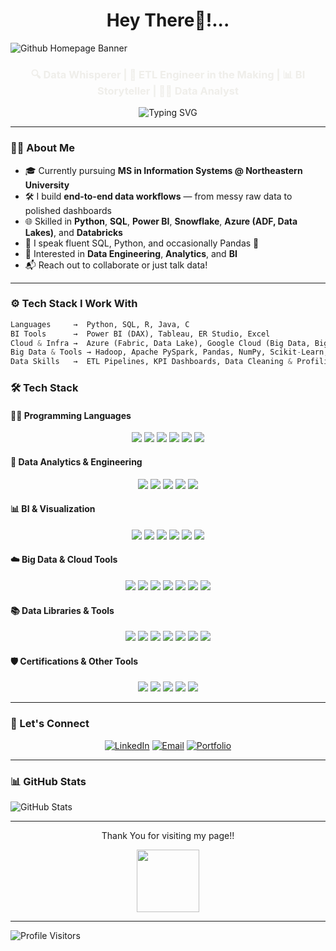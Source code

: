 <h1 align="center">Hey There👋!...</h1>

![Github Homepage Banner](https://github.com/user-attachments/assets/fd234cc1-e69c-4d79-ba85-35fa760dadd2)


<h3 align="center">
  <span style=color:EFEEEA;>🔍 Data Whisperer | 🔧 ETL Engineer in the Making | 📊 BI Storyteller | 👨‍💻 Data Analyst</span>
</h3>

<p align="center">
  <img src="https://readme-typing-svg.demolab.com?font=Fira+Code&weight=500&pause=1000&color=FE7743&center=true&vCenter=true&width=450&lines=Turning+Data+into+Decisions;Open+to+Internships+/+Co-Ops%F0%9F%9A%80" alt="Typing SVG" />
</p>
                               
                                    
---

### 👨‍💻 About Me

- 🎓 Currently pursuing **MS in Information Systems @ Northeastern University**
- 🛠️ I build **end-to-end data workflows** — from messy raw data to polished dashboards
- 🌐 Skilled in **Python**, **SQL**, **Power BI**, **Snowflake**, **Azure (ADF, Data Lakes)**, and **Databricks**
- 💬 I speak fluent SQL, Python, and occasionally Pandas 🐼
- 🎯 Interested in **Data Engineering**, **Analytics**, and **BI**
- 📬 Reach out to collaborate or just talk data!

---

### ⚙️ Tech Stack I Work With

```python
Languages     →  Python, SQL, R, Java, C
BI Tools      →  Power BI (DAX), Tableau, ER Studio, Excel
Cloud & Infra →  Azure (Fabric, Data Lake), Google Cloud (Big Data, BigQuery, APIs), Databricks, Snowflake, Docker
Big Data & Tools → Hadoop, Apache PySpark, Pandas, NumPy, Scikit-Learn, Matplotlib, Seaborn, Git, Linux
Data Skills   →  ETL Pipelines, KPI Dashboards, Data Cleaning & Profiling, Data Modeling, Machine Learning, AI
```
### 🛠 Tech Stack

#### 👨‍💻 Programming Languages
<p align="center">
  <img src="https://img.shields.io/badge/Python-3776AB?style=for-the-badge&logo=python&logoColor=white"/>
  <img src="https://img.shields.io/badge/SQL-4479A1?style=for-the-badge&logo=postgresql&logoColor=white"/>
  <img src="https://img.shields.io/badge/R-276DC3?style=for-the-badge&logo=r&logoColor=white"/>
  <img src="https://img.shields.io/badge/Java-007396?style=for-the-badge&logo=java&logoColor=white"/>
  <img src="https://img.shields.io/badge/C-A8B9CC?style=for-the-badge&logo=c&logoColor=black"/>
  <img src="https://img.shields.io/badge/Bash-4EAA25?style=for-the-badge&logo=gnubash&logoColor=white"/>
</p>

#### 🧠 Data Analytics & Engineering
<p align="center">
  <img src="https://img.shields.io/badge/ETL-FF6F61?style=for-the-badge&logo=databricks&logoColor=white"/>
  <img src="https://img.shields.io/badge/Data%20Modeling-4285F4?style=for-the-badge&logo=googleanalytics&logoColor=white"/>
  <img src="https://img.shields.io/badge/KPI%20Dashboards-F9AB00?style=for-the-badge&logo=powerbi&logoColor=black"/>
  <img src="https://img.shields.io/badge/Data%20Profiling-0078D4?style=for-the-badge&logo=microsoftsqlserver&logoColor=white"/>
  <img src="https://img.shields.io/badge/Project%20Management-563D7C?style=for-the-badge&logo=trello&logoColor=white"/>
</p>

#### 📊 BI & Visualization
<p align="center">
  <img src="https://img.shields.io/badge/Power%20BI-F2C811?style=for-the-badge&logo=powerbi&logoColor=black"/>
  <img src="https://img.shields.io/badge/Tableau-E97627?style=for-the-badge&logo=tableau&logoColor=white"/>
  <img src="https://img.shields.io/badge/ER--Studio-FF6F61?style=for-the-badge&logoColor=white"/>
  <img src="https://img.shields.io/badge/Excel-217346?style=for-the-badge&logo=microsoftexcel&logoColor=white"/>
  <img src="https://img.shields.io/badge/VBA-185ABD?style=for-the-badge&logo=visualbasic&logoColor=white"/>
  <img src="https://img.shields.io/badge/UX%20Design-0D1117?style=for-the-badge&logo=figma&logoColor=white"/>
</p>

#### ☁️ Big Data & Cloud Tools
<p align="center">
  <img src="https://img.shields.io/badge/Azure-0078D4?style=for-the-badge&logo=microsoftazure&logoColor=white"/>
  <img src="https://img.shields.io/badge/ADF-0078D4?style=for-the-badge&logo=microsoftazure&logoColor=white"/>
  <img src="https://img.shields.io/badge/Databricks-EF3E42?style=for-the-badge&logo=databricks&logoColor=white"/>
  <img src="https://img.shields.io/badge/Snowflake-29B5E8?style=for-the-badge&logo=snowflake&logoColor=white"/>
  <img src="https://img.shields.io/badge/Hadoop-66CCFF?style=for-the-badge&logo=apachehadoop&logoColor=black"/>
  <img src="https://img.shields.io/badge/PySpark-E34A6F?style=for-the-badge&logo=apachespark&logoColor=white"/>
  <img src="https://img.shields.io/badge/Docker-2496ED?style=for-the-badge&logo=docker&logoColor=white"/>
</p>

#### 📚 Data Libraries & Tools
<p align="center">
  <img src="https://img.shields.io/badge/Pandas-150458?style=for-the-badge&logo=pandas&logoColor=white"/>
  <img src="https://img.shields.io/badge/Numpy-013243?style=for-the-badge&logo=numpy&logoColor=white"/>
  <img src="https://img.shields.io/badge/Scikit--Learn-F7931E?style=for-the-badge&logo=scikitlearn&logoColor=black"/>
  <img src="https://img.shields.io/badge/Matplotlib-11557C?style=for-the-badge&logo=plotly&logoColor=white"/>
  <img src="https://img.shields.io/badge/Seaborn-2C2D72?style=for-the-badge&logo=python&logoColor=white"/>
  <img src="https://img.shields.io/badge/Linux-FCC624?style=for-the-badge&logo=linux&logoColor=black"/>
  <img src="https://img.shields.io/badge/Microsoft%20Office-D83B01?style=for-the-badge&logo=microsoftoffice&logoColor=white"/>
</p>

#### 🛡 Certifications & Other Tools
<p align="center">
  <img src="https://img.shields.io/badge/GCP-4285F4?style=for-the-badge&logo=googlecloud&logoColor=white"/>
  <img src="https://img.shields.io/badge/Operating%20Systems-0078D4?style=for-the-badge&logo=windows11&logoColor=white"/>
  <img src="https://img.shields.io/badge/Git-F05032?style=for-the-badge&logo=git&logoColor=white"/>
  <img src="https://img.shields.io/badge/GitHub-181717?style=for-the-badge&logo=github&logoColor=white"/>
  <img src="https://img.shields.io/badge/VSCode-007ACC?style=for-the-badge&logo=visualstudiocode&logoColor=white"/>
</p>

---
### 🤝 Let's Connect
<p align="center"> <a href="https://www.linkedin.com/in/je-pulipati/" target="_blank"><img alt="LinkedIn" src="https://img.shields.io/badge/LinkedIn-blue?logo=linkedin&logoColor=white"></a> 
<a href="mailto:pulipati.j@northeastern.edu"><img alt="Email" src="https://img.shields.io/badge/Gmail-red?logo=gmail&logoColor=white"></a> 
<a href="https://je-sai-kailash-pulipati.framer.website" target="_blank"><img alt="Portfolio" src="https://img.shields.io/badge/Portfolio-black?logo=framer&logoColor=white"></a> </p>


---
### 📊 GitHub Stats
![GitHub Stats](https://github-readme-stats.vercel.app/api?username=pjsk02&show_icons=true&theme=radical)

---
<p align="center">
Thank You for visiting my page!!    
</p>
<p align="center">
<img src="https://github.com/user-attachments/assets/bcb80113-8397-45e6-bb03-6a2bc4eaf122" width="100">
</p>

---
![Profile Visitors](https://visitor-badge.laobi.icu/badge?page_id=pjsk02&title=Visitors&color=29B5E8initCount=1891)
